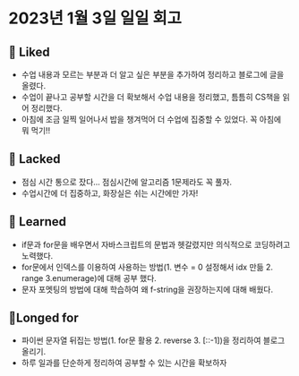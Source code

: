 # 2023년 1월 3일 일일 회고
## 💟 Liked
- 수업 내용과 모르는 부분과 더 알고 싶은 부분을 추가하여 정리하고 블로그에 글을 올렸다.
- 수업이 끝나고 공부할 시간을 더 확보해서 수업 내용을 정리했고, 틈틈히 CS책을 읽어 정리했다.
- 아침에 조금 일찍 일어나서 밥을 챙겨먹어 더 수업에 집중할 수 있었다. 꼭 아침에 뭐 먹기!!
## 🤦 Lacked 
- 점심 시간 통으로 잤다... 점심시간에 알고리즘 1문제라도 꼭 풀자.
- 수업시간에 더 집중하고, 화장실은 쉬는 시간에만 가자!

## 🧘 Learned 
- if문과 for문을 배우면서 자바스크립트의 문법과 헷갈렸지만 의식적으로 코딩하려고 노력했다.
- for문에서 인덱스를 이용하여 사용하는 방법(1. 변수 = 0 설정해서 idx 만듦 2. range 3.enumerage)에 대해 공부 했다.
- 문자 포멧팅의 방법에 대해 학습하여 왜 f-string을 권장하는지에 대해 배웠다.


## 🙏Longed for
- 파이썬 문자열 뒤집는 방법(1. for문 활용 2. reverse 3. [::-1])을 정리하여 블로그 올리기.
- 하루 일과를 단순하게 정리하여 공부할 수 있는 시간을 확보하자



